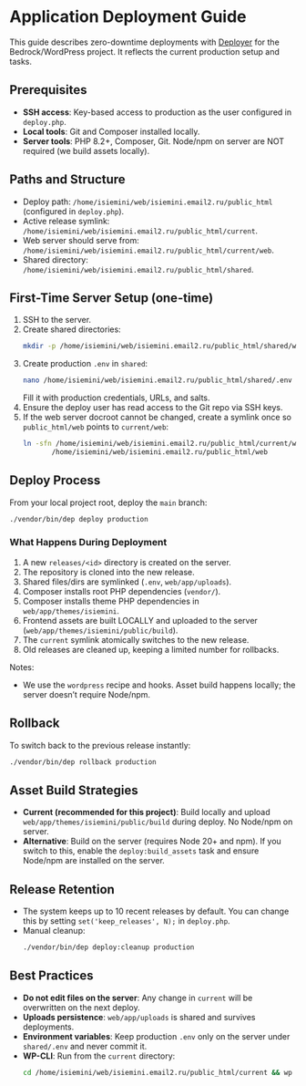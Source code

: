 # Application Deployment Guide

This guide describes zero-downtime deployments with [Deployer](https://deployer.org/) for the Bedrock/WordPress project. It reflects the current production setup and tasks.

## Prerequisites

- **SSH access**: Key-based access to production as the user configured in `deploy.php`.
- **Local tools**: Git and Composer installed locally.
- **Server tools**: PHP 8.2+, Composer, Git. Node/npm on server are NOT required (we build assets locally).

## Paths and Structure

- Deploy path: `/home/isiemini/web/isiemini.email2.ru/public_html` (configured in `deploy.php`).
- Active release symlink: `/home/isiemini/web/isiemini.email2.ru/public_html/current`.
- Web server should serve from: `/home/isiemini/web/isiemini.email2.ru/public_html/current/web`.
- Shared directory: `/home/isiemini/web/isiemini.email2.ru/public_html/shared`.

## First-Time Server Setup (one-time)

1. SSH to the server.
2. Create shared directories:
   ```bash
   mkdir -p /home/isiemini/web/isiemini.email2.ru/public_html/shared/web/app/uploads
   ```
3. Create production `.env` in `shared`:
   ```bash
   nano /home/isiemini/web/isiemini.email2.ru/public_html/shared/.env
   ```
   Fill it with production credentials, URLs, and salts.
4. Ensure the deploy user has read access to the Git repo via SSH keys.
5. If the web server docroot cannot be changed, create a symlink once so `public_html/web` points to `current/web`:
   ```bash
   ln -sfn /home/isiemini/web/isiemini.email2.ru/public_html/current/web \
          /home/isiemini/web/isiemini.email2.ru/public_html/web
   ```

## Deploy Process

From your local project root, deploy the `main` branch:

```bash
./vendor/bin/dep deploy production
```

### What Happens During Deployment

1. A new `releases/<id>` directory is created on the server.
2. The repository is cloned into the new release.
3. Shared files/dirs are symlinked (`.env`, `web/app/uploads`).
4. Composer installs root PHP dependencies (`vendor/`).
5. Composer installs theme PHP dependencies in `web/app/themes/isiemini`.
6. Frontend assets are built LOCALLY and uploaded to the server (`web/app/themes/isiemini/public/build`).
7. The `current` symlink atomically switches to the new release.
8. Old releases are cleaned up, keeping a limited number for rollbacks.

Notes:
- We use the `wordpress` recipe and hooks. Asset build happens locally; the server doesn’t require Node/npm.

## Rollback

To switch back to the previous release instantly:

```bash
./vendor/bin/dep rollback production
```

## Asset Build Strategies

- **Current (recommended for this project)**: Build locally and upload `web/app/themes/isiemini/public/build` during deploy. No Node/npm on server.
- **Alternative**: Build on the server (requires Node 20+ and npm). If you switch to this, enable the `deploy:build_assets` task and ensure Node/npm are installed on the server.

## Release Retention

- The system keeps up to 10 recent releases by default. You can change this by setting `set('keep_releases', N);` in `deploy.php`.
- Manual cleanup:
  ```bash
  ./vendor/bin/dep deploy:cleanup production
  ```

## Best Practices

- **Do not edit files on the server**: Any change in `current` will be overwritten on the next deploy.
- **Uploads persistence**: `web/app/uploads` is shared and survives deployments.
- **Environment variables**: Keep production `.env` only on the server under `shared/.env` and never commit it.
- **WP-CLI**: Run from the `current` directory:
  ```bash
  cd /home/isiemini/web/isiemini.email2.ru/public_html/current && wp <command>
  ```

